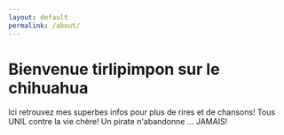 ```yaml
---
layout: default
permalink: /about/
---
```


# Bienvenue tirlipimpon sur le chihuahua

Ici retrouvez mes superbes infos pour plus de rires et de chansons! Tous UNIL contre la vie chère! Un pirate n'abandonne ... JAMAIS! 

